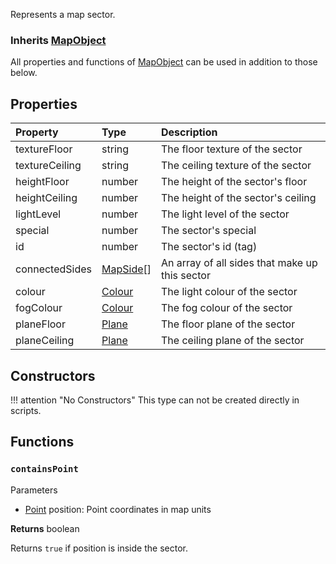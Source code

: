 Represents a map sector.

### Inherits <type>[MapObject](MapObject.md)</type>  
All properties and functions of <type>[MapObject](MapObject.md)</type> can be used in addition to those below.

## Properties

| Property | Type | Description |
|:---------|:-----|:------------|
<prop class="ro">textureFloor</prop> | <type>string</type> | The floor texture of the sector
<prop class="ro">textureCeiling</prop> | <type>string</type> | The ceiling texture of the sector
<prop class="ro">heightFloor</prop> | <type>number</type> | The height of the sector's floor
<prop class="ro">heightCeiling</prop> | <type>number</type> | The height of the sector's ceiling
<prop class="ro">lightLevel</prop> | <type>number</type> | The light level of the sector
<prop class="ro">special</prop> | <type>number</type> | The sector's special
<prop class="ro">id</prop> | <type>number</type> | The sector's id (tag)
<prop class="ro">connectedSides</prop> | <type>[MapSide](MapSide.md)\[\]</type> | An array of all sides that make up this sector
<prop class="ro">colour</prop> | <type>[Colour](Colour.md)</type> | The light colour of the sector
<prop class="ro">fogColour</prop> | <type>[Colour](Colour.md)</type> | The fog colour of the sector
<prop class="ro">planeFloor</prop> | <type>[Plane](Plane.md)</type> | The floor plane of the sector
<prop class="ro">planeCeiling</prop> | <type>[Plane](Plane.md)</type> | The ceiling plane of the sector

## Constructors

!!! attention "No Constructors"
    This type can not be created directly in scripts.

## Functions

### `containsPoint`

<listhead>Parameters</listhead>

* <type>[Point](Point.md)</type> <arg>position</arg>: Point coordinates in map units

**Returns** <type>boolean</type>

Returns `true` if <arg>position</arg> is inside the sector.

